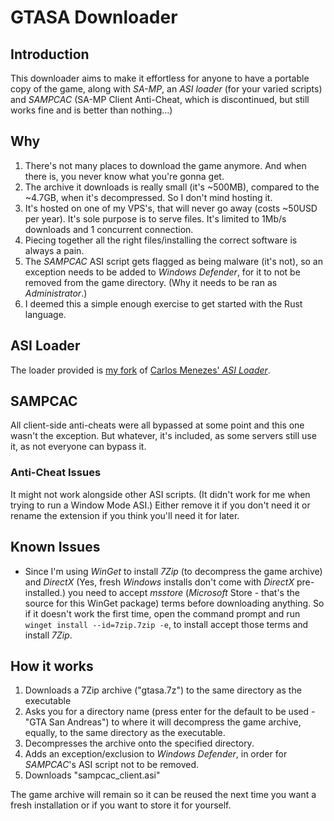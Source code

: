 # GTASA Downloader

## Introduction

This downloader aims to make it effortless for anyone to have a portable copy of the game, along with *SA-MP*, an *ASI loader* (for your varied scripts) and *SAMPCAC* (SA-MP Client Anti-Cheat, which is discontinued, but still works fine and is better than nothing...)

## Why

1. There's not many places to download the game anymore. And when there is, you never know what you're gonna get.
2. The archive it downloads is really small (it's ~500MB), compared to the ~4.7GB, when it's decompressed. So I don't mind hosting it.
3. It's hosted on one of my VPS's, that will never go away (costs ~50USD per year). It's sole purpose is to serve files. It's limited to 1Mb/s downloads and 1 concurrent connection.
4. Piecing together all the right files/installing the correct software is always a pain.
5. The *SAMPCAC* ASI script gets flagged as being malware (it's not), so an exception needs to be added to *Windows Defender*, for it to not be removed from the game directory. (Why it needs to be ran as *Administrator*.)
6. I deemed this a simple enough exercise to get started with the Rust language.

## ASI Loader

The loader provided is [my fork](https://github.com/viruxe/sa-asi-loader) of [Carlos Menezes' *ASI Loader*](https://github.com/carlos-menezes/sa-asi-loader).

## SAMPCAC

All client-side anti-cheats were all bypassed at some point and this one wasn't the exception. But whatever, it's included, as some servers still use it, as not everyone can bypass it.

### Anti-Cheat Issues

It might not work alongside other ASI scripts. (It didn't work for me when trying to run a Window Mode ASI.)
Either remove it if you don't need it or rename the extension if you think you'll need it for later.

## Known Issues

- Since I'm using *WinGet* to install *7Zip* (to decompress the game archive) and *DirectX* (Yes, fresh *Windows* installs don't come with *DirectX* pre-installed.) you need to accept *msstore* (*Microsoft* Store - that's the source for this WinGet package) terms before downloading anything.
So if it doesn't work the first time, open the command prompt and run `winget install --id=7zip.7zip -e`, to install accept those terms and install *7Zip*.

## How it works

1. Downloads a 7Zip archive ("gtasa.7z") to the same directory as the executable
2. Asks you for a directory name (press enter for the default to be used - "GTA San Andreas") to where it will decompress the game archive, equally, to the same directory as the executable.
3. Decompresses the archive onto the specified directory.
4. Adds an exception/exclusion to *Windows Defender*, in order for *SAMPCAC*'s ASI script not to be removed.
5. Downloads "sampcac_client.asi"

The game archive will remain so it can be reused the next time you want a fresh installation or if you want to store it for yourself.
